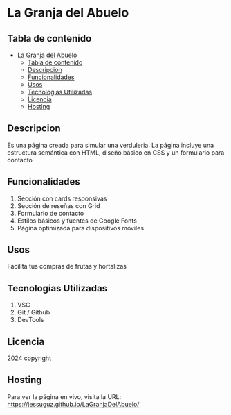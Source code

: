 # La Granja del Abuelo 

## Tabla de contenido
- [La Granja del Abuelo](#la-granja-del-abuelo)
  - [Tabla de contenido](#tabla-de-contenido)
  - [Descripcion](#descripcion)
  - [Funcionalidades](#funcionalidades)
  - [Usos](#usos)
  - [Tecnologias Utilizadas](#tecnologias-utilizadas)
  - [Licencia](#licencia)
  - [Hosting](#hosting)


## Descripcion
Es una página creada para simular una verduleria. La página incluye una estructura semántica con HTML, diseño básico en CSS y un formulario para contacto

## Funcionalidades
1. Sección con cards responsivas
2. Sección de reseñas con Grid
3. Formulario de contacto
4. Estilos básicos y fuentes de Google Fonts
5. Página optimizada para dispositivos móviles

## Usos
Facilita tus compras de frutas y hortalizas

## Tecnologias Utilizadas
1. VSC
2. Git / Github
3. DevTools

## Licencia
2024 copyright

## Hosting
Para ver la página en vivo, visita la URL: https://jessuguz.github.io/LaGranjaDelAbuelo/